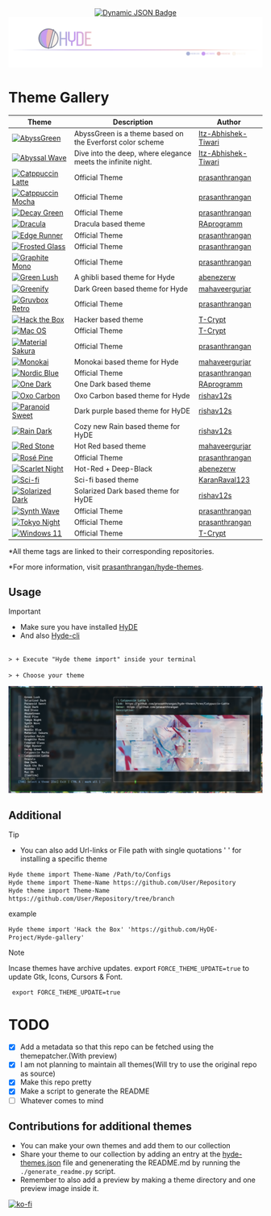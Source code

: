 <div align = center>
    <a href="https://discord.gg/AYbJ9MJez7">
<img alt="Dynamic JSON Badge" src="https://img.shields.io/badge/dynamic/json?url=https%3A%2F%2Fdiscordapp.com%2Fapi%2Finvites%2FmT5YqjaJFh%3Fwith_counts%3Dtrue&query=%24.approximate_member_count&suffix=%20members&style=for-the-badge&logo=discord&logoSize=auto&label=The%20HyDe%20Project&labelColor=ebbcba&color=c79bf0">
    </a>
</div>
<div align = center><img src="https://raw.githubusercontent.com/prasanthrangan/hyprdots/main/Source/assets/hyde_banner.png"><br></div>

# Theme Gallery

<!-- TABLE_START -->
| Theme | Description | Author |
| --- | --- | --- |
| [![AbyssGreen](https://placehold.co/180x50/373C3F/83B38E?text=AbyssGreen&font=Oswald)](https://github.com/Itz-Abhishek-Tiwari/AbyssGreen) | AbyssGreen is a theme based on the Everforst color scheme | [Itz-Abhishek-Tiwari](https://github.com/Itz-Abhishek-Tiwari) |
| [![Abyssal Wave](https://placehold.co/180x50/16161D/C8C093?text=Abyssal+Wave&font=Oswald)](https://github.com/Itz-Abhishek-Tiwari/Abyssal-Wave) | Dive into the deep, where elegance meets the infinite night. | [Itz-Abhishek-Tiwari](https://github.com/Itz-Abhishek-Tiwari) |
| [![Catppuccin Latte](https://placehold.co/180x50/dd7878/eff1f5?text=Catppuccin+Latte&font=Oswald)](https://github.com/prasanthrangan/hyde-themes/tree/Catppuccin-Latte) | Official Theme | [prasanthrangan](https://github.com/prasanthrangan) |
| [![Catppuccin Mocha](https://placehold.co/180x50/b4befe/11111b?text=Catppuccin+Mocha&font=Oswald)](https://github.com/prasanthrangan/hyde-themes/tree/Catppuccin-Mocha) | Official Theme | [prasanthrangan](https://github.com/prasanthrangan) |
| [![Decay Green](https://placehold.co/180x50/14161E/95D3AF?text=Decay+Green&font=Oswald)](https://github.com/prasanthrangan/hyde-themes/tree/Decay-Green) | Official Theme | [prasanthrangan](https://github.com/prasanthrangan) |
| [![Dracula](https://placehold.co/180x50/2B2E3B/607988?text=Dracula&font=Oswald)](https://github.com/RAprogramm/HyDe-Themes/tree/Dracula) | Dracula based theme | [RAprogramm](https://github.com/RAprogramm) |
| [![Edge Runner](https://placehold.co/180x50/fada16/000000?text=Edge+Runner&font=Oswald)](https://github.com/prasanthrangan/hyde-themes/tree/Edge-Runner) | Official Theme | [prasanthrangan](https://github.com/prasanthrangan) |
| [![Frosted Glass](https://placehold.co/180x50/7ed6ff/1e4c84?text=Frosted+Glass&font=Oswald)](https://github.com/prasanthrangan/hyde-themes/tree/Frosted-Glass) | Official Theme | [prasanthrangan](https://github.com/prasanthrangan) |
| [![Graphite Mono](https://placehold.co/180x50/222222/D9D9D9?text=Graphite+Mono&font=Oswald)](https://github.com/prasanthrangan/hyde-themes/tree/Graphite-Mono) | Official Theme | [prasanthrangan](https://github.com/prasanthrangan) |
| [![Green Lush](https://placehold.co/180x50/89E574/153550?text=Green+Lush&font=Oswald)](https://github.com/abenezerw/Green-Lush) | A ghibli based theme for Hyde | [abenezerw](https://github.com/abenezerw) |
| [![Greenify](https://placehold.co/180x50/0e120f/295233?text=Greenify&font=Oswald)](https://github.com/mahaveergurjar/Theme-Gallery/tree/Greenify) | Dark Green based theme for Hyde | [mahaveergurjar](https://github.com/mahaveergurjar) |
| [![Gruvbox Retro](https://placehold.co/180x50/353842/ADAE89?text=Gruvbox+Retro&font=Oswald)](https://github.com/prasanthrangan/hyde-themes/tree/Gruvbox-Retro) | Official Theme | [prasanthrangan](https://github.com/prasanthrangan) |
| [![Hack the Box](https://placehold.co/180x50/061234/50AA09?text=Hack+the+Box&font=Oswald)](https://github.com/HyDE-Project/hyde-gallery/tree/Hack-the-Box) | Hacker based theme | [T-Crypt](https://github.com/T-Crypt) |
| [![Mac OS](https://placehold.co/180x50/857990/B9D7EA?text=Mac+OS&font=Oswald)](https://github.com/HyDE-Project/hyde-gallery/tree/Mac-Os) | Official Theme | [T-Crypt](https://github.com/T-Crypt) |
| [![Material Sakura](https://placehold.co/180x50/f2e9e1/b4637a?text=Material+Sakura&font=Oswald)](https://github.com/prasanthrangan/hyde-themes/tree/Material-Sakura) | Official Theme | [prasanthrangan](https://github.com/prasanthrangan) |
| [![Monokai](https://placehold.co/180x50/2d2a2e/f92672?text=Monokai&font=Oswald)](https://github.com/mahaveergurjar/Theme-Gallery/tree/Monokai) | Monokai based theme for Hyde | [mahaveergurjar](https://github.com/mahaveergurjar) |
| [![Nordic Blue](https://placehold.co/180x50/7B98B8/CAD7E1?text=Nordic+Blue&font=Oswald)](https://github.com/prasanthrangan/hyde-themes/tree/Nordic-Blue) | Official Theme | [prasanthrangan](https://github.com/prasanthrangan) |
| [![One Dark](https://placehold.co/180x50/1E212B/5B6B76?text=One+Dark&font=Oswald)](https://github.com/RAprogramm/HyDe-Themes/tree/One-Dark) | One Dark based theme | [RAprogramm](https://github.com/RAprogramm) |
| [![Oxo Carbon](https://placehold.co/180x50/161616/FF7EB6?text=Oxo+Carbon&font=Oswald)](https://github.com/rishav12s/Oxo-Carbon) | Oxo Carbon based theme for Hyde | [rishav12s](https://github.com/rishav12s) |
| [![Paranoid Sweet](https://placehold.co/180x50/821595/51ABAB?text=Paranoid+Sweet&font=Oswald)](https://github.com/rishav12s/Paranoid-Sweet) | Dark purple based theme for HyDE | [rishav12s](https://github.com/rishav12s) |
| [![Rain Dark](https://placehold.co/180x50/1E2233/822195?text=Rain+Dark&font=Oswald)](https://github.com/rishav12s/Rain-Dark) | Cozy new Rain based theme for HyDE | [rishav12s](https://github.com/rishav12s) |
| [![Red Stone](https://placehold.co/180x50/7E5655/C94342?text=Red+Stone&font=Oswald)](https://github.com/mahaveergurjar/Theme-Gallery/tree/Red-Stone) | Hot Red based theme | [mahaveergurjar](https://github.com/mahaveergurjar) |
| [![Rosé Pine](https://placehold.co/180x50/c4a7e7/191724?text=Rosé+Pine&font=Oswald)](https://github.com/prasanthrangan/hyde-themes/tree/Rose-Pine) | Official Theme | [prasanthrangan](https://github.com/prasanthrangan) |
| [![Scarlet Night](https://placehold.co/180x50/FF0000/0A0A0A?text=Scarlet+Night&font=Oswald)](https://github.com/abenezerw/Scarlet-Night) | Hot-Red + Deep-Black | [abenezerw](https://github.com/abenezerw) |
| [![Sci-fi](https://placehold.co/180x50/0D55B2/249CB6?text=Sci-fi&font=Oswald)](https://github.com/KaranRaval123/Sci-fi) | Sci-fi based theme | [KaranRaval123](https://github.com/KaranRaval123) |
| [![Solarized Dark](https://placehold.co/180x50/044655/259E9C?text=Solarized+Dark&font=Oswald)](https://github.com/rishav12s/Solarized-Dark) | Solarized Dark based theme for HyDE | [rishav12s](https://github.com/rishav12s) |
| [![Synth Wave](https://placehold.co/180x50/495495/ff7edb?text=Synth+Wave&font=Oswald)](https://github.com/prasanthrangan/hyde-themes/tree/Synth-Wave) | Official Theme | [prasanthrangan](https://github.com/prasanthrangan) |
| [![Tokyo Night](https://placehold.co/180x50/7aa2f7/24283b?text=Tokyo+Night&font=Oswald)](https://github.com/prasanthrangan/hyde-themes/tree/Tokyo-Night) | Official Theme | [prasanthrangan](https://github.com/prasanthrangan) |
| [![Windows 11](https://placehold.co/180x50/277AE6/D2DCFD?text=Windows+11&font=Oswald)](https://github.com/HyDE-Project/hyde-gallery/tree/Windows-11) | Official Theme | [T-Crypt](https://github.com/T-Crypt) |

<!-- TABLE_END -->

\*All theme tags are linked to their corresponding repositories.

\*For more information, visit [prasanthrangan/hyde-themes](https://github.com/prasanthrangan/hyde-themes).

## Usage

> [!IMPORTANT]
>
> - Make sure you have installed [HyDE](https://github.com/prasanthrangan/hyprdots)
> - And also [Hyde-cli](https://github.com/HyDE-Project/Hyde-cli)

```shell

> + Execute "Hyde theme import" inside your terminal

> + Choose your theme
```

![image](https://github.com/HyDE-Project/hyde-gallery/blob/43e6cce54698f24842ae2fbb7b80e79556a21e02/assets/HydeThemes.png)

## Additional

> [!TIP]
>
> - You can also add Url-links or File path with single quotations ' ' for installing a specific theme

```shell
Hyde theme import Theme-Name /Path/to/Configs
Hyde theme import Theme-Name https://github.com/User/Repository
Hyde theme import Theme-Name https://github.com/User/Repository/tree/branch
```

example

```
Hyde theme import 'Hack the Box' 'https://github.com/HyDE-Project/Hyde-gallery'
```

> [!NOTE]
> Incase themes have archive updates. export `FORCE_THEME_UPDATE=true` to update Gtk, Icons, Cursors & Font.

```shell
 export FORCE_THEME_UPDATE=true
```

# TODO

- [x] Add a metadata so that this repo can be fetched using the themepatcher.(With preview)
- [x] I am not planning to maintain all themes(Will try to use the original repo as source)
- [x] Make this repo pretty
- [X] Make a script to generate the README
- [ ] Whatever comes to mind

## Contributions for additional themes

- You can make your own themes and add them to our collection
- Share your theme to our collection by adding an entry at the [hyde-themes.json](https://github.com/HyDE-Project/hyde-gallery/blob/hyde-gallery/hyde-themes.json) file and genenerating the README.md by running the ` ./generate_readme.py ` script.
- Remember to also add a preview by making a theme directory and one preview image inside it.

[![ko-fi](https://ko-fi.com/img/githubbutton_sm.svg)](https://ko-fi.com/A0A3TECUZ)

